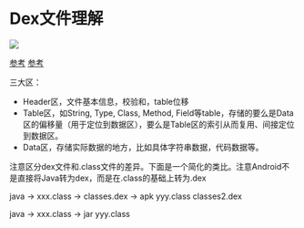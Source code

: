 # Dex文件理解

![](http://zjutkz.net/images/dex%E6%96%87%E4%BB%B6%E7%BB%93%E6%9E%84%E5%8F%8A%E5%85%B6%E5%BA%94%E7%94%A8/dex_structure.png)

[参考](https://blog.csdn.net/sbsujjbcy/article/details/52869361)
[参考](http://zjutkz.net/2016/10/27/dex%E6%96%87%E4%BB%B6%E7%BB%93%E6%9E%84%E5%8F%8A%E5%85%B6%E5%BA%94%E7%94%A8/)

三大区：

- Header区，文件基本信息，校验和，table位移
- Table区，如String, Type, Class, Method, Field等table，存储的要么是Data区的偏移量（用于定位到数据区），要么是Table区的索引从而复用、间接定位到数据区。
- Data区，存储实际数据的地方，比如具体字符串数据，代码数据等。

注意区分dex文件和.class文件的差异。下面是一个简化的类比。注意Android不是直接将Java转为dex，而是在.class的基础上转为.dex

java -> xxx.class -> classes.dex -> apk
        yyy.class    classes2.dex

java -> xxx.class -> jar
        yyy.class